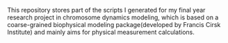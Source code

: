 This repository stores part of the scripts I generated for my final year research project in chromosome dynamics modeling, which is based on a coarse-grained biophysical modeling package(developed by Francis Cirsk Institute) and mainly aims for physical measurement calculations. 
